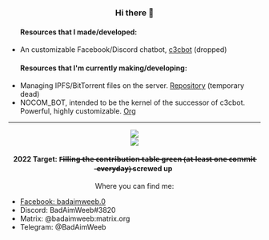 <div align="center">
  <h3>Hi there 👋</h3>
  <ul align="left">
    <h4>Resources that I made/developed:</h4>
    <li>An customizable Facebook/Discord chatbot, <a href="https://github.com/c3cbot/c3c-0x">c3cbot</a> (dropped)</li>
  </ul>
  <ul align="left">
    <h4>Resources that I'm currently making/developing:</h4>
    <li>Managing IPFS/BitTorrent files on the server. <a href="https://github.com/BadAimWeeb/file-sharing-manager">Repository</a> (temporary dead)</li>
    <li>NOCOM_BOT, intended to be the kernel of the successor of c3cbot. Powerful, highly customizable. <a href="https://github.com/NOCOM-BOT">Org</a></li>
    <!--<li>Transcode videos using multiple worker clients. <a href="https://github.com/BadAimWeeb/distributed-transcoding-server">Server</a> | <a href="https://github.com/BadAimWeeb/distributed-transcoding-client">Client</a></li>
    <li><a href="https://github.com/BadAimWeeb/facebook-self">Facebook self-bot interface? [WIP]</a></li>-->
  </ul>
  <hr>
  <a href="https://github.com/anuraghazra/github-readme-stats">
      <img src="https://github-readme-stats.vercel.app/api?username=BadAimWeeb&show_icons=true&theme=tokyonight&count_private=true">
  </a><br>
  <a href="https://github.com/anuraghazra/github-readme-stats">
      <img src="https://github-readme-stats.vercel.app/api//top-langs?username=BadAimWeeb&show_icons=true&theme=tokyonight&count_private=true&langs_count=10&layout=compact">
  </a><br>
  <br>
  <b>2022 Target: F̶i̶l̶l̶i̶n̶g̶ ̶t̶h̶e̶ ̶c̶o̶n̶t̶r̶i̶b̶u̶t̶i̶o̶n̶ ̶t̶a̶b̶l̶e̶ ̶g̶r̶e̶e̶n̶ ̶(̶a̶t̶ ̶l̶e̶a̶s̶t̶ ̶o̶n̶e̶ ̶c̶o̶m̶m̶i̶t̶ ̶e̶v̶e̶r̶y̶d̶a̶y̶)̶ screwed up</b><br>
  <br>
  Where you can find me:
  <ul align="left">
    <li><a href="https://fb.me/badaimweeb.0">Facebook: badaimweeb.0</a></li>
    <li>Discord: BadAimWeeb#3820</li>
    <li>Matrix: @badaimweeb:matrix.org</li>
    <li>Telegram: @BadAimWeeb</li>
  </ul>
</div>

<!--
- 🔭 I’m currently working on ...
- 🌱 I’m currently learning ...
- 👯 I’m looking to collaborate on ...
- 🤔 I’m looking for help with ...
- 💬 Ask me about ...
- 📫 How to reach me: ...
- 😄 Pronouns: ...
- ⚡ Fun fact: ...
-->
